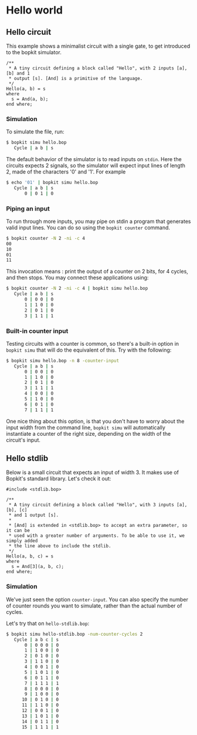 # Hello world

## Hello circuit

This example shows a minimalist circuit with a single gate, to get introduced to
the bopkit simulator.

<!-- $MDX file=hello.bop -->
```bopkit
/**
 * A tiny circuit defining a block called "Hello", with 2 inputs [a], [b] and 1
 * output [s]. [And] is a primitive of the language.
 */
Hello(a, b) = s
where
  s = And(a, b);
end where;
```

### Simulation

To simulate the file, run:

```sh
$ bopkit simu hello.bop
   Cycle | a b | s
```

The default behavior of the simulator is to read inputs on `stdin`. Here the
circuits expects 2 signals, so the simulator will expect input lines of length
2, made of the characters '0' and '1'. For example

```sh
$ echo '01' | bopkit simu hello.bop
   Cycle | a b | s
       0 | 0 1 | 0
```

### Piping an input

To run through more inputs, you may pipe on stdin a program that generates valid
input lines. You can do so using the `bopkit counter` command.

```sh
$ bopkit counter -N 2 -ni -c 4
00
10
01
11
```

This invocation means : print the output of a counter on 2 bits, for 4 cycles,
and then stops. You may connect these applications using:

```sh
$ bopkit counter -N 2 -ni -c 4 | bopkit simu hello.bop
   Cycle | a b | s
       0 | 0 0 | 0
       1 | 1 0 | 0
       2 | 0 1 | 0
       3 | 1 1 | 1
```

### Built-in counter input

Testing circuits with a counter is common, so there's a built-in option in `bopkit
simu` that will do the equivalent of this. Try with the following:

```sh
$ bopkit simu hello.bop -n 8 -counter-input
   Cycle | a b | s
       0 | 0 0 | 0
       1 | 1 0 | 0
       2 | 0 1 | 0
       3 | 1 1 | 1
       4 | 0 0 | 0
       5 | 1 0 | 0
       6 | 0 1 | 0
       7 | 1 1 | 1
```

One nice thing about this option, is that you don't have to worry about the
input width from the command line, `bopkit simu` will automatically instantiate
a counter of the right size, depending on the width of the circuit's input.

## Hello stdlib

Below is a small circuit that expects an input of width 3. It makes use of
Bopkit's standard library. Let's check it out:

<!-- $MDX file=hello-stdlib.bop -->
```bopkit
#include <stdlib.bop>

/**
 * A tiny circuit defining a block called "Hello", with 3 inputs [a], [b], [c]
 * and 1 output [s].
 *
 * [And] is extended in <stdlib.bop> to accept an extra parameter, so it can be
 * used with a greater number of arguments. To be able to use it, we simply added
 * the line above to include the stdlib.
 */
Hello(a, b, c) = s
where
  s = And[3](a, b, c);
end where;
```

### Simulation

We've just seen the option `counter-input`. You can also specify the number of
counter rounds you want to simulate, rather than the actual number of cycles.

Let's try that on `hello-stdlib.bop`:

```sh
$ bopkit simu hello-stdlib.bop -num-counter-cycles 2
   Cycle | a b c | s
       0 | 0 0 0 | 0
       1 | 1 0 0 | 0
       2 | 0 1 0 | 0
       3 | 1 1 0 | 0
       4 | 0 0 1 | 0
       5 | 1 0 1 | 0
       6 | 0 1 1 | 0
       7 | 1 1 1 | 1
       8 | 0 0 0 | 0
       9 | 1 0 0 | 0
      10 | 0 1 0 | 0
      11 | 1 1 0 | 0
      12 | 0 0 1 | 0
      13 | 1 0 1 | 0
      14 | 0 1 1 | 0
      15 | 1 1 1 | 1
```
